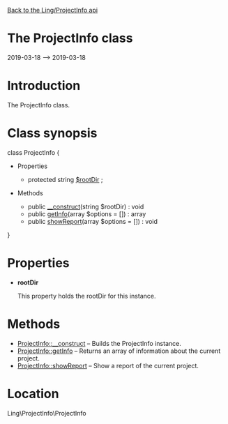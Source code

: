 [Back to the Ling/ProjectInfo api](https://github.com/lingtalfi/ProjectInfo/blob/master/doc/api/Ling/ProjectInfo.md)



The ProjectInfo class
================
2019-03-18 --> 2019-03-18






Introduction
============

The ProjectInfo class.



Class synopsis
==============


class <span class="pl-k">ProjectInfo</span>  {

- Properties
    - protected string [$rootDir](#property-rootDir) ;

- Methods
    - public [__construct](https://github.com/lingtalfi/ProjectInfo/blob/master/doc/api/Ling/ProjectInfo/ProjectInfo/__construct.md)(string $rootDir) : void
    - public [getInfo](https://github.com/lingtalfi/ProjectInfo/blob/master/doc/api/Ling/ProjectInfo/ProjectInfo/getInfo.md)(array $options = []) : array
    - public [showReport](https://github.com/lingtalfi/ProjectInfo/blob/master/doc/api/Ling/ProjectInfo/ProjectInfo/showReport.md)(array $options = []) : void

}




Properties
=============

- <span id="property-rootDir"><b>rootDir</b></span>

    This property holds the rootDir for this instance.
    
    



Methods
==============

- [ProjectInfo::__construct](https://github.com/lingtalfi/ProjectInfo/blob/master/doc/api/Ling/ProjectInfo/ProjectInfo/__construct.md) &ndash; Builds the ProjectInfo instance.
- [ProjectInfo::getInfo](https://github.com/lingtalfi/ProjectInfo/blob/master/doc/api/Ling/ProjectInfo/ProjectInfo/getInfo.md) &ndash; Returns an array of information about the current project.
- [ProjectInfo::showReport](https://github.com/lingtalfi/ProjectInfo/blob/master/doc/api/Ling/ProjectInfo/ProjectInfo/showReport.md) &ndash; Show a report of the current project.





Location
=============
Ling\ProjectInfo\ProjectInfo


